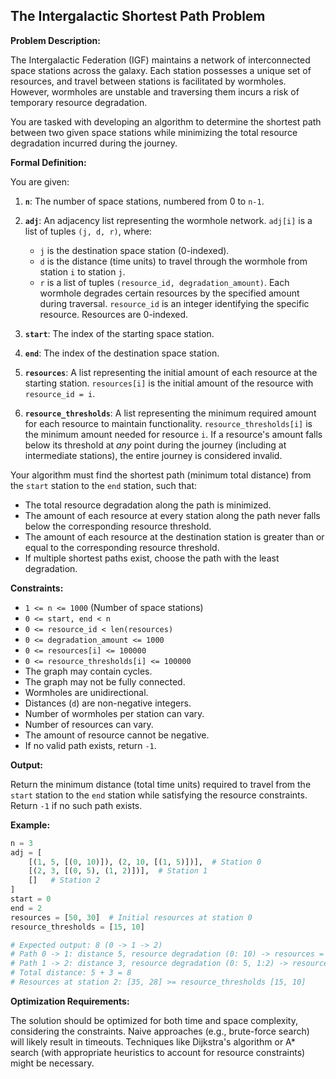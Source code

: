 ## The Intergalactic Shortest Path Problem

**Problem Description:**

The Intergalactic Federation (IGF) maintains a network of interconnected space stations across the galaxy. Each station possesses a unique set of resources, and travel between stations is facilitated by wormholes. However, wormholes are unstable and traversing them incurs a risk of temporary resource degradation.

You are tasked with developing an algorithm to determine the shortest path between two given space stations while minimizing the total resource degradation incurred during the journey.

**Formal Definition:**

You are given:

1.  **`n`**: The number of space stations, numbered from 0 to `n-1`.
2.  **`adj`**: An adjacency list representing the wormhole network. `adj[i]` is a list of tuples `(j, d, r)`, where:

    *   `j` is the destination space station (0-indexed).
    *   `d` is the distance (time units) to travel through the wormhole from station `i` to station `j`.
    *   `r` is a list of tuples `(resource_id, degradation_amount)`. Each wormhole degrades certain resources by the specified amount during traversal. `resource_id` is an integer identifying the specific resource. Resources are 0-indexed.
3.  **`start`**: The index of the starting space station.
4.  **`end`**: The index of the destination space station.
5.  **`resources`**: A list representing the initial amount of each resource at the starting station. `resources[i]` is the initial amount of the resource with `resource_id = i`.
6.  **`resource_thresholds`**: A list representing the minimum required amount for each resource to maintain functionality. `resource_thresholds[i]` is the minimum amount needed for resource `i`. If a resource's amount falls below its threshold at *any* point during the journey (including at intermediate stations), the entire journey is considered invalid.

Your algorithm must find the shortest path (minimum total distance) from the `start` station to the `end` station, such that:

*   The total resource degradation along the path is minimized.
*   The amount of each resource at every station along the path never falls below the corresponding resource threshold.
*   The amount of each resource at the destination station is greater than or equal to the corresponding resource threshold.
*   If multiple shortest paths exist, choose the path with the least degradation.

**Constraints:**

*   `1 <= n <= 1000` (Number of space stations)
*   `0 <= start, end < n`
*   `0 <= resource_id < len(resources)`
*   `0 <= degradation_amount <= 1000`
*   `0 <= resources[i] <= 100000`
*   `0 <= resource_thresholds[i] <= 100000`
*   The graph may contain cycles.
*   The graph may not be fully connected.
*   Wormholes are unidirectional.
*   Distances (`d`) are non-negative integers.
*   Number of wormholes per station can vary.
*   Number of resources can vary.
*   The amount of resource cannot be negative.
*   If no valid path exists, return `-1`.

**Output:**

Return the minimum distance (total time units) required to travel from the `start` station to the `end` station while satisfying the resource constraints. Return `-1` if no such path exists.

**Example:**

```python
n = 3
adj = [
    [(1, 5, [(0, 10)]), (2, 10, [(1, 5)])],  # Station 0
    [(2, 3, [(0, 5), (1, 2)])],  # Station 1
    []   # Station 2
]
start = 0
end = 2
resources = [50, 30]  # Initial resources at station 0
resource_thresholds = [15, 10]

# Expected output: 8 (0 -> 1 -> 2)
# Path 0 -> 1: distance 5, resource degradation (0: 10) -> resources = [40, 30]
# Path 1 -> 2: distance 3, resource degradation (0: 5, 1:2) -> resources = [35, 28]
# Total distance: 5 + 3 = 8
# Resources at station 2: [35, 28] >= resource_thresholds [15, 10]
```

**Optimization Requirements:**

The solution should be optimized for both time and space complexity, considering the constraints. Naive approaches (e.g., brute-force search) will likely result in timeouts. Techniques like Dijkstra's algorithm or A\* search (with appropriate heuristics to account for resource constraints) might be necessary.
